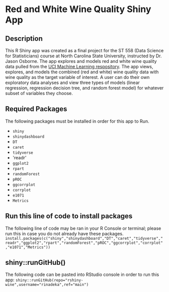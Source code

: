 # Red and White Wine Quality Shiny App 
## Description
This R Shiny app was created as a final project for the ST 558 (Data Science for Statisticians) course at North Carolina State University, instructed by Dr. Jason Osborne. The app explores and models red and white wine quality data pulled from the [UCI Machine Learning respository](https://archive.ics.uci.edu/dataset/186/wine+quality). The app views, explores, and models the combined (red and white) wine quality data with wine quality as the target variable of interest. A user can do their own exploratory data analyses and view three types of models (linear regression, regression decision tree, and random forest model) for whatever subset of variables they choose.
## Required Packages
The following packages must be installed in order for this app to Run.
- `shiny`
- `shinydashboard`
- `DT`
- `caret`
- `tidyverse`
- 'readr'
- `ggplot2`
- `rpart`
- `randomForest`
- `pROC`
- `ggcorrplot`
- `corrplot`
- `e1071 `
- `Metrics`
## Run this line of code to install packages 
The following line of code may be ran in your R Console or terminal; please run this in case you do not already have these packages. 
`install.packages(c("shiny","shinydashboard","DT","caret","tidyverse","readr","ggplot2","rpart","randomForest","pROC","ggcorrplot","corrplot","e1071","Metrics"))`
## shiny::runGitHub()
The following code can be pasted into RStudio console in order to run this app:
`shiny::runGitHub(repo="rshiny-wine",username="rinadeka",ref="main")`
